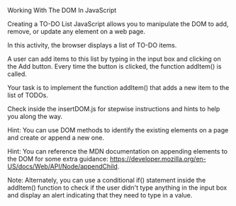 Working With The DOM In JavaScript

Creating a TO-DO List
JavaScript allows you to manipulate the DOM to add, remove, or update any element on a web page.

In this activity, the browser displays a list of TO-DO items.

A user can add items to this list by typing in the input box and clicking on the Add button. Every time the button is clicked, the function addItem() is called.

Your task is to implement the function addItem() that adds a new item to the list of TODOs.

Check inside the insertDOM.js for stepwise instructions and hints to help you along the way.

Hint: You can use DOM methods to identify the existing elements on a page and create or append a new one.

Hint: You can reference the MDN documentation on appending elements to the DOM for some extra guidance: https://developer.mozilla.org/en-US/docs/Web/API/Node/appendChild.

Note: Alternately, you can use a conditional if() statement inside the addItem() function to check if the user didn't type anything in the input box and display an alert indicating that they need to type in a value.

